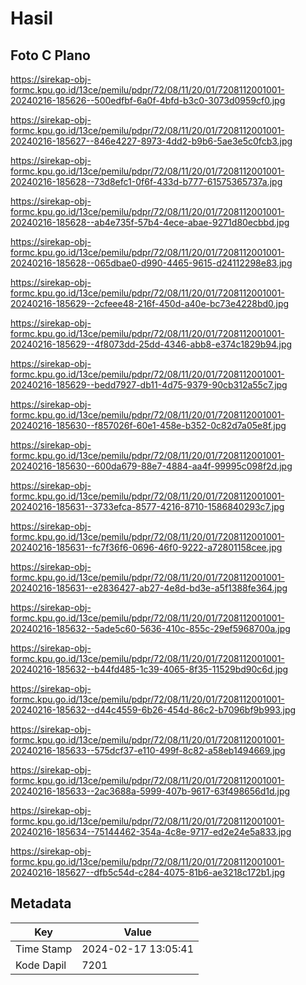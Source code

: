 # Hasil

## Foto C Plano

https://sirekap-obj-formc.kpu.go.id/13ce/pemilu/pdpr/72/08/11/20/01/7208112001001-20240216-185626--500edfbf-6a0f-4bfd-b3c0-3073d0959cf0.jpg

https://sirekap-obj-formc.kpu.go.id/13ce/pemilu/pdpr/72/08/11/20/01/7208112001001-20240216-185627--846e4227-8973-4dd2-b9b6-5ae3e5c0fcb3.jpg

https://sirekap-obj-formc.kpu.go.id/13ce/pemilu/pdpr/72/08/11/20/01/7208112001001-20240216-185628--73d8efc1-0f6f-433d-b777-61575365737a.jpg

https://sirekap-obj-formc.kpu.go.id/13ce/pemilu/pdpr/72/08/11/20/01/7208112001001-20240216-185628--ab4e735f-57b4-4ece-abae-9271d80ecbbd.jpg

https://sirekap-obj-formc.kpu.go.id/13ce/pemilu/pdpr/72/08/11/20/01/7208112001001-20240216-185628--065dbae0-d990-4465-9615-d24112298e83.jpg

https://sirekap-obj-formc.kpu.go.id/13ce/pemilu/pdpr/72/08/11/20/01/7208112001001-20240216-185629--2cfeee48-216f-450d-a40e-bc73e4228bd0.jpg

https://sirekap-obj-formc.kpu.go.id/13ce/pemilu/pdpr/72/08/11/20/01/7208112001001-20240216-185629--4f8073dd-25dd-4346-abb8-e374c1829b94.jpg

https://sirekap-obj-formc.kpu.go.id/13ce/pemilu/pdpr/72/08/11/20/01/7208112001001-20240216-185629--bedd7927-db11-4d75-9379-90cb312a55c7.jpg

https://sirekap-obj-formc.kpu.go.id/13ce/pemilu/pdpr/72/08/11/20/01/7208112001001-20240216-185630--f857026f-60e1-458e-b352-0c82d7a05e8f.jpg

https://sirekap-obj-formc.kpu.go.id/13ce/pemilu/pdpr/72/08/11/20/01/7208112001001-20240216-185630--600da679-88e7-4884-aa4f-99995c098f2d.jpg

https://sirekap-obj-formc.kpu.go.id/13ce/pemilu/pdpr/72/08/11/20/01/7208112001001-20240216-185631--3733efca-8577-4216-8710-1586840293c7.jpg

https://sirekap-obj-formc.kpu.go.id/13ce/pemilu/pdpr/72/08/11/20/01/7208112001001-20240216-185631--fc7f36f6-0696-46f0-9222-a72801158cee.jpg

https://sirekap-obj-formc.kpu.go.id/13ce/pemilu/pdpr/72/08/11/20/01/7208112001001-20240216-185631--e2836427-ab27-4e8d-bd3e-a5f1388fe364.jpg

https://sirekap-obj-formc.kpu.go.id/13ce/pemilu/pdpr/72/08/11/20/01/7208112001001-20240216-185632--5ade5c60-5636-410c-855c-29ef5968700a.jpg

https://sirekap-obj-formc.kpu.go.id/13ce/pemilu/pdpr/72/08/11/20/01/7208112001001-20240216-185632--b44fd485-1c39-4065-8f35-11529bd90c6d.jpg

https://sirekap-obj-formc.kpu.go.id/13ce/pemilu/pdpr/72/08/11/20/01/7208112001001-20240216-185632--d44c4559-6b26-454d-86c2-b7096bf9b993.jpg

https://sirekap-obj-formc.kpu.go.id/13ce/pemilu/pdpr/72/08/11/20/01/7208112001001-20240216-185633--575dcf37-e110-499f-8c82-a58eb1494669.jpg

https://sirekap-obj-formc.kpu.go.id/13ce/pemilu/pdpr/72/08/11/20/01/7208112001001-20240216-185633--2ac3688a-5999-407b-9617-63f498656d1d.jpg

https://sirekap-obj-formc.kpu.go.id/13ce/pemilu/pdpr/72/08/11/20/01/7208112001001-20240216-185634--75144462-354a-4c8e-9717-ed2e24e5a833.jpg

https://sirekap-obj-formc.kpu.go.id/13ce/pemilu/pdpr/72/08/11/20/01/7208112001001-20240216-185627--dfb5c54d-c284-4075-81b6-ae3218c172b1.jpg


## Metadata

| Key        | Value               |
| ---------- | ------------------- |
| Time Stamp | 2024-02-17 13:05:41 |
| Kode Dapil | 7201                |



